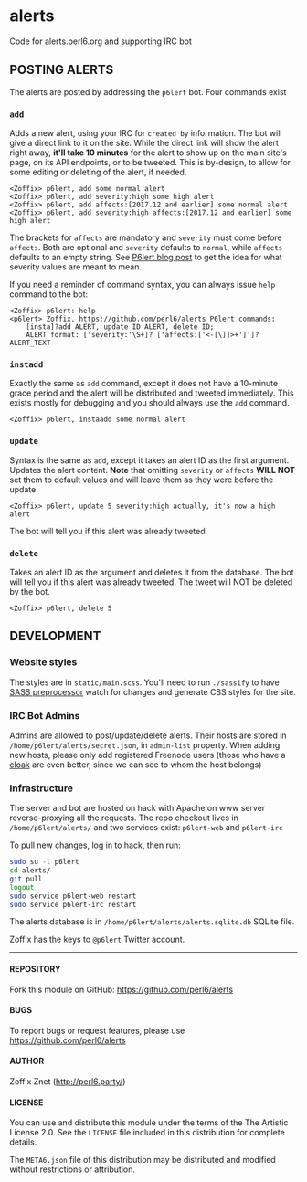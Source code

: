 # alerts

Code for alerts.perl6.org and supporting IRC bot

## POSTING ALERTS

The alerts are posted by addressing the `p6lert` bot. Four commands exist

### `add`

Adds a new alert, using your IRC for `created by` information.
The bot will give a direct link to it on the site. While
the direct link will show the alert right away, **it'll take 10 minutes** for
the alert to show up on the main site's page, on its API endpoints, or to be
tweeted. This is by-design, to allow for some editing or deleting of the alert,
if needed.

```
<Zoffix> p6lert, add some normal alert
<Zoffix> p6lert, add severity:high some high alert
<Zoffix> p6lert, add affects:[2017.12 and earlier] some normal alert
<Zoffix> p6lert, add severity:high affects:[2017.12 and earlier] some high alert
```

The brackets for `affects` are mandatory and `severity` must come before
`affects`. Both are optional and `severity` defaults to `normal`, while
`affects` defaults to an empty string. See [P6lert blog
post](https://rakudo.party/post/Announcing-P6lert-Perl-6-Alerts-Directly-From-Core-Developers)
to get the idea for what severity values are meant to mean.

If you need a reminder of command syntax, you can always issue `help` command
to the bot:

```
<Zoffix> p6lert: help
<p6lert> Zoffix, https://github.com/perl6/alerts P6lert commands:
    [insta]?add ALERT, update ID ALERT, delete ID;
    ALERT format: ['severity:'\S+]? ['affects:['<-[\]]>+']']? ALERT_TEXT
```

### `instadd`

Exactly the same as `add` command, except it does not have a 10-minute grace
period and the alert will be distributed and tweeted immediately. This exists
mostly for debugging and you should always use the `add` command.

```
<Zoffix> p6lert, instaadd some normal alert
```

### `update`

Syntax is the same as `add`, except it takes an alert ID as the first argument.
Updates the alert content. **Note** that omitting `severity` or `affects`
**WILL NOT** set them to default values and will leave them as they were
before the update.

```
<Zoffix> p6lert, update 5 severity:high actually, it's now a high alert
```

The bot will tell you if this alert was already tweeted.

### `delete`

Takes an alert ID as the argument and deletes it from the database.
The bot will tell you if this alert was already tweeted. The tweet will NOT
be deleted by the bot.

```
<Zoffix> p6lert, delete 5
```

###

## DEVELOPMENT

### Website styles

The styles are in `static/main.scss`. You'll need to run `./sassify` to
have [SASS preprocessor](http://sass-lang.com/) watch for changes and
generate CSS styles for the site.

### IRC Bot Admins

Admins are allowed to post/update/delete alerts. Their hosts are stored in
`/home/p6lert/alerts/secret.json`, in `admin-list` property. When adding new
hosts, please only add registered Freenode users (those who have a
[cloak](https://freenode.net/kb/answer/cloaks) are even better, since we can
see to whom the host belongs)

### Infrastructure

The server and bot are hosted on hack with Apache on www server reverse-proxying
all the requests. The repo checkout lives in
`/home/p6lert/alerts/` and two services exist: `p6lert-web` and `p6lert-irc`

To pull new changes, log in to hack, then run:

```bash
sudo su -l p6lert
cd alerts/
git pull
logout
sudo service p6lert-web restart
sudo service p6lert-irc restart
```

The alerts database is in `/home/p6lert/alerts/alerts.sqlite.db` SQLite file.

Zoffix has the keys to `@p6lert` Twitter account.

----

#### REPOSITORY

Fork this module on GitHub:
https://github.com/perl6/alerts

#### BUGS

To report bugs or request features, please use
https://github.com/perl6/alerts

#### AUTHOR

Zoffix Znet (http://perl6.party/)

#### LICENSE

You can use and distribute this module under the terms of the
The Artistic License 2.0. See the `LICENSE` file included in this
distribution for complete details.

The `META6.json` file of this distribution may be distributed and modified
without restrictions or attribution.
